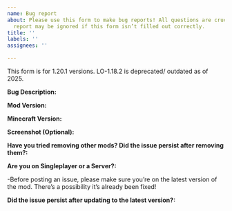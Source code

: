 ```yaml
---
name: Bug report
about: Please use this form to make bug reports! All questions are crucial and your
  report may be ignored if this form isn’t filled out correctly.
title: ''
labels: ''
assignees: ''

---
```


This form is for 1.20.1 versions. LO-1.18.2 is deprecated/ outdated as of 2025.

**Bug Description:**



**Mod Version:**

**Minecraft Version:**

**Screenshot (Optional):**

**Have you tried removing other mods? Did the issue persist after removing them?:**

**Are you on Singleplayer or a Server?:**

-Before posting an issue, please make sure you’re on the latest version of the mod. There’s a possibility it’s already been fixed!

**Did the issue persist after updating to the latest version?:**
